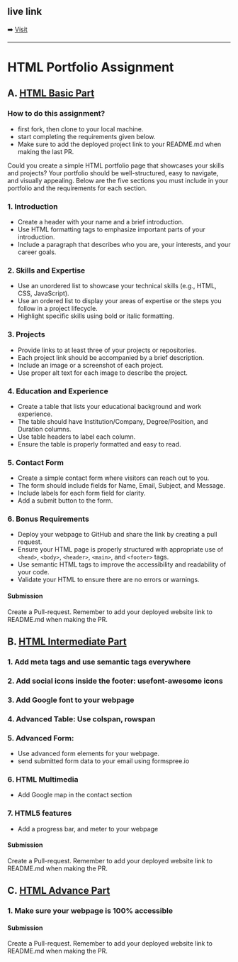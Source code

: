 ## live link

 ➡️ [Visit](https://ihsakib.netlify.app/)

---
# HTML Portfolio Assignment

## A. [HTML Basic Part](https://www.youtube.com/live/gqvrn5R8tzc?si=e8Z89nwwmEao0R-F)

### How to do this assignment?

- first fork, then clone to your local machine.
- start completing the requirements given below. 
- Make sure to add the deployed project link to your README.md when making the last PR.

Could you create a simple HTML portfolio page that showcases your skills and projects? Your portfolio should be well-structured, easy to navigate, and visually appealing. Below are the five sections you must include in your portfolio and the requirements for each section.

### 1. **Introduction**
- Create a header with your name and a brief introduction.
- Use HTML formatting tags to emphasize important parts of your introduction.
- Include a paragraph that describes who you are, your interests, and your career goals.

### 2. **Skills and Expertise**
- Use an unordered list to showcase your technical skills (e.g., HTML, CSS, JavaScript).
- Use an ordered list to display your areas of expertise or the steps you follow in a project lifecycle.
- Highlight specific skills using bold or italic formatting.

### 3. **Projects**
- Provide links to at least three of your projects or repositories.
- Each project link should be accompanied by a brief description.
- Include an image or a screenshot of each project.
- Use proper alt text for each image to describe the project.

### 4. **Education and Experience**
- Create a table that lists your educational background and work experience.
- The table should have Institution/Company, Degree/Position, and Duration columns.
- Use table headers to label each column.
- Ensure the table is properly formatted and easy to read.

### 5. **Contact Form**
- Create a simple contact form where visitors can reach out to you.
- The form should include fields for Name, Email, Subject, and Message.
- Include labels for each form field for clarity.
- Add a submit button to the form.

### 6. Bonus Requirements
- Deploy your webpage to GitHub and share the link by creating a pull request.
- Ensure your HTML page is properly structured with appropriate use of `<head>`, `<body>`, `<header>`, `<main>`, and `<footer>` tags.
- Use semantic HTML tags to improve the accessibility and readability of your code.
- Validate your HTML to ensure there are no errors or warnings.

#### Submission
Create a Pull-request. Remember to add your deployed website link to README.md when making the PR.  

## B. [HTML Intermediate Part](https://www.youtube.com/live/gsVT8_KXnxc?si=x2D06FVZyHBjTJRD)
### 1. **Add meta tags and use semantic tags everywhere**
### 2. **Add social icons inside the footer: usefont-awesome icons**
### 3. **Add Google font to your webpage**
### 4. **Advanced Table: Use colspan, rowspan**
### 5. Advanced Form:
- Use advanced form elements for your webpage.
- send submitted form data to your email using formspree.io
### 6. HTML Multimedia
- Add Google map in the contact section
### 7. HTML5 features
- Add a progress bar, and meter to your webpage
#### Submission
Create a Pull-request. Remember to add your deployed website link to README.md when making the PR.  


## C. [HTML Advance Part](https://www.youtube.com/live/pJLz-YG3Vio?si=GbFo4G_p2PKHiz37)
### 1. **Make sure your webpage is 100% accessible**
#### Submission
Create a Pull-request. Remember to add your deployed website link to README.md when making the PR.  
